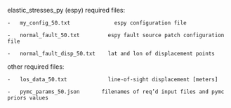 elastic_stresses_py (espy) required files:

    -	my_config_50.txt		      espy configuration file
    
    -	normal_fault_50.txt		    espy fault source patch configuration file
    
    -	normal_fault_disp_50.txt	lat and lon of displacement points

other required files:

    -	los_data_50.txt		        line-of-sight displacement [meters]
    
    -	pymc_params_50.json	      filenames of req’d input files and pymc priors values
